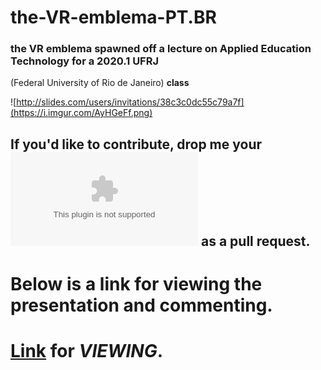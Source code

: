 # the-VR-emblema-PT.BR
### the VR emblema spawned off a lecture on Applied Education Technology for a 2020.1 UFRJ 

(Federal University of Rio de Janeiro) **class**

![http://slides.com/users/invitations/38c3c0dc55c79a7f](https://i.imgur.com/AyHGeFf.png)
## If you'd like to contribute, drop me your ![e-mail](thecyberart.net@gmail.com) as a pull request. 

# Below is a link for viewing the presentation and commenting.
# [Link](http://slides.com/users/invitations/38c3c0dc55c79a7f) for ***VIEWING***.
